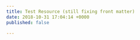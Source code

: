 ```yaml
---
title: Test Resource (still fixing front matter)
date: 2018-10-31 17:04:14 +0000
published: false

---
```

